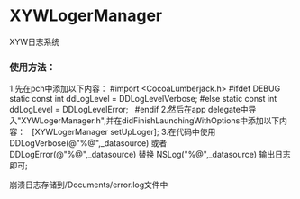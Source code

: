 # XYWLogerManager
XYW日志系统
### 使用方法：
1.先在pch中添加以下内容：
    #import <CocoaLumberjack.h>
    #ifdef DEBUG
    static const int ddLogLevel = DDLogLevelVerbose;
    #else
    static const int ddLogLevel = DDLogLevelError;
    #endif
2.然后在app delegate中导入"XYWLogerManager.h",并在didFinishLaunchingWithOptions中添加以下内容：
    [XYWLogerManager setUpLoger];
3.在代码中使用
    DDLogVerbose(@"%@",_datasource)
或者
    DDLogError(@"%@",_datasource)
替换
    NSLog("%@",_datasource)
输出日志即可;
 

崩溃日志存储到/Documents/error.log文件中


